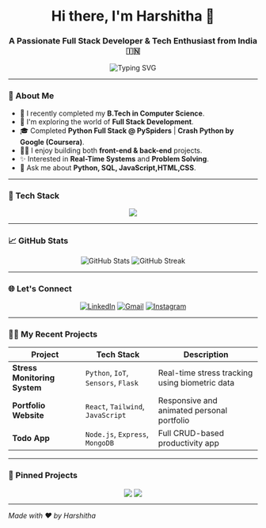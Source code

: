 <!-- Profile Header -->
<h1 align="center">Hi there, I'm Harshitha 👋</h1>
<h3 align="center">A Passionate Full Stack Developer & Tech Enthusiast from India 🇮🇳</h3>

<p align="center">
  <img src="https://readme-typing-svg.herokuapp.com?font=Fira+Code&size=22&pause=1000&center=true&width=435&lines=Code.+Build.+Create.+Repeat.;Full+Stack+Developer+%F0%9F%92%BB;Tech+Lover+%E2%9D%A4%EF%B8%8F;IoT+Enthusiast+%F0%9F%94%8C" alt="Typing SVG" />
</p>

---

### 🧠 About Me

- 🔭 I recently completed my **B.Tech in Computer Science**.
- 🌱 I'm exploring the world of **Full Stack Development**.
- 🎓 Completed **Python Full Stack @ PySpiders** | **Crash Python by Google (Coursera)**.
- 👨‍💻 I enjoy building both **front-end & back-end** projects.
- ✨ Interested in **Real-Time Systems** and **Problem Solving**.
- 💬 Ask me about **Python, SQL, JavaScript,HTML,CSS**.

---

### 🚀 Tech Stack

<p align="center">
  <img src="https://skillicons.dev/icons?i=html,css,java script,python,Django,mysql,git,github" />
</p>

---

### 📈 GitHub Stats

<p align="center">
  <img src="https://github-readme-stats.vercel.app/api?username=palemharshitha&show_icons=true&theme=radical" alt="GitHub Stats" />
  <img src="https://github-readme-streak-stats.herokuapp.com?user=palemharshitha&theme=radical" alt="GitHub Streak" />
</p>

---

### 🌐 Let's Connect

<p align="center">
  <a href="https://www.linkedin.com/in/your-linkedin" target="_blank"><img alt="LinkedIn" src="https://img.shields.io/badge/LinkedIn-%230077B5.svg?style=for-the-badge&logo=linkedin&logoColor=white"/></a>
  <a href="mailto:your.email@example.com"><img alt="Gmail" src="https://img.shields.io/badge/Gmail-D14836?style=for-the-badge&logo=gmail&logoColor=white"/></a>
  <a href="https://www.instagram.com/your-instagram"><img alt="Instagram" src="https://img.shields.io/badge/Instagram-E4405F?style=for-the-badge&logo=instagram&logoColor=white"/></a>
</p>

---

### 🧑‍💻 My Recent Projects

| Project | Tech Stack | Description |
|--------|-------------|-------------|
| **Stress Monitoring System** | `Python`, `IoT`, `Sensors`, `Flask` | Real-time stress tracking using biometric data |
| **Portfolio Website** | `React`, `Tailwind`, `JavaScript` | Responsive and animated personal portfolio |
| **Todo App** | `Node.js`, `Express`, `MongoDB` | Full CRUD-based productivity app |

---

### 📌 Pinned Projects

<p align="center">
  <a href="https://github.com/yourusername/yourproject"><img align="center" src="https://github-readme-stats.vercel.app/api/pin/?username=yourusername&repo=yourproject&theme=radical" /></a>
  <a href="https://github.com/yourusername/anotherproject"><img align="center" src="https://github-readme-stats.vercel.app/api/pin/?username=yourusername&repo=anotherproject&theme=radical" /></a>
</p>

---

*Made with ❤️ by Harshitha*

